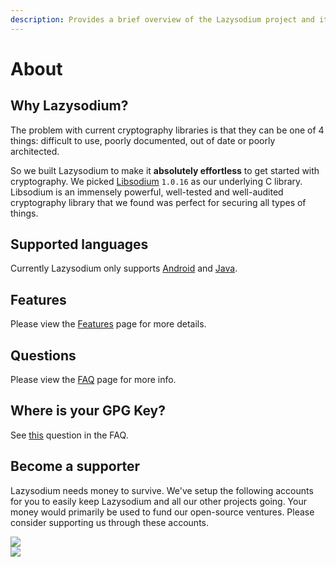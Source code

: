 ```yaml
---
description: Provides a brief overview of the Lazysodium project and its goals.
---
```


# About

## Why Lazysodium?

The problem with current cryptography libraries is that they can be one of 4 things: difficult to use, poorly documented, out of date or poorly architected.

So we built Lazysodium to make it **absolutely effortless** to get started with cryptography. We picked [Libsodium](https://github.com/jedisct1/libsodium) `1.0.16` as our underlying C library. Libsodium is an immensely powerful, well-tested and well-audited cryptography library that we found was perfect for securing all types of things.

## Supported languages

Currently Lazysodium only supports [Android](https://github.com/terl/lazysodium-android) and [Java](https://github.com/terl/lazysodium-java).

## Features

Please view the [Features](features.md) page for more details.

## Questions

Please view the [FAQ](faq.md) page for more info.

## Where is your GPG Key?

See [this](faq.md#how-do-i-verify-a-file-through-gpg) question in the FAQ.

## Become a supporter

Lazysodium needs money to survive. We've setup the following accounts for you to easily keep Lazysodium and all our other projects going. Your money would primarily be used to fund our open-source ventures. Please consider supporting us through these accounts.

[![](https://filedn.com/lssh2fV92SE8dRT5CWJvvSy/patron_button.png)](https://www.patreon.com/terlacious)   
 [![](https://filedn.com/lssh2fV92SE8dRT5CWJvvSy/liberapay.png)](https://liberapay.com/terlacious/)

